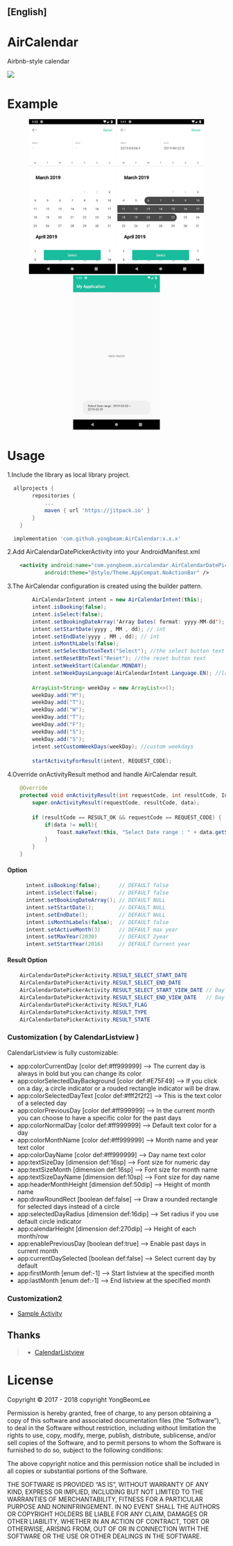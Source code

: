 
## [English]
# AirCalendar
Airbnb-style calendar

[![](https://jitpack.io/v/yongbeam/AirCalendar.svg)](https://jitpack.io/#yongbeam/AirCalendar)

# Example
<p align="center">
  <img src="sc/sc1.png" width="200"/>
  <img src="sc/sc2.png" width="200"/>
  <img src="sc/sc3.png" width="200"/>
</p>



# Usage

1.Include the library as local library project.
```gradle
  allprojects {
		repositories {
			...
			maven { url 'https://jitpack.io' }
		}
	}
```

```gradle
  implementation 'com.github.yongbeam:AirCalendar:x.x.x'
```

2.Add AirCalendarDatePickerActivity into your AndroidManifest.xml
```xml
    <activity android:name="com.yongbeom.aircalendar.AirCalendarDatePickerActivity"
            android:theme="@style/Theme.AppCompat.NoActionBar" />
```


3.The AirCalendar configuration is created using the builder pattern.
```java
        AirCalendarIntent intent = new AirCalendarIntent(this);
        intent.isBooking(false);
        intent.isSelect(false);
        intent.setBookingDateArray('Array Dates( format: yyyy-MM-dd');
        intent.setStartDate(yyyy , MM , dd); // int
        intent.setEndDate(yyyy , MM , dd); // int
        intent.isMonthLabels(false);
        intent.setSelectButtonText("Select"); //the select button text
        intent.setResetBtnText("Reset"); //the reset button text
        intent.setWeekStart(Calendar.MONDAY);
        intent.setWeekDaysLanguage(AirCalendarIntent.Language.EN); //language for the weekdays
	
        ArrayList<String> weekDay = new ArrayList<>();
        weekDay.add("M");
        weekDay.add("T");
        weekDay.add("W");
        weekDay.add("T");
        weekDay.add("F");
        weekDay.add("S");
        weekDay.add("S");
        intent.setCustomWeekDays(weekDay); //custom weekdays
	
        startActivityForResult(intent, REQUEST_CODE);
```

4.Override onActivityResult method and handle AirCalendar result.
```java
    @Override
    protected void onActivityResult(int requestCode, int resultCode, Intent data) {
        super.onActivityResult(requestCode, resultCode, data);

        if (resultCode == RESULT_OK && requestCode == REQUEST_CODE) {
            if(data != null){
                Toast.makeText(this, "Select Date range : " + data.getStringExtra(AirCalendarDatePickerActivity.RESULT_SELECT_START_DATE) + " ~ " + data.getStringExtra(AirCalendarDatePickerActivity.RESULT_SELECT_END_DATE), Toast.LENGTH_SHORT).show();
            }
        }
    }
```



#### Option
```java
      intent.isBooking(false);      // DEFAULT false
      intent.isSelect(false);       // DEFAULT false
      intent.setBookingDateArray(); // DEFAULT NULL
      intent.setStartDate();        // DEFAULT NULL
      intent.setEndDate();          // DEFAULT NULL
      intent.isMonthLabels(false);  // DEFAULT false
      intent.setActiveMonth(3)      // DEFAULT max year
      intent.setMaxYear(2030)       // DEFAULT 2year
      intent.setStartYear(2016)     // DEFAULT Current year
```



#### Result Option
```java
    AirCalendarDatePickerActivity.RESULT_SELECT_START_DATE
    AirCalendarDatePickerActivity.RESULT_SELECT_END_DATE
    AirCalendarDatePickerActivity.RESULT_SELECT_START_VIEW_DATE // Day of the week
    AirCalendarDatePickerActivity.RESULT_SELECT_END_VIEW_DATE   // Day of the week
    AirCalendarDatePickerActivity.RESULT_FLAG
    AirCalendarDatePickerActivity.RESULT_TYPE
    AirCalendarDatePickerActivity.RESULT_STATE
```


### Customization ( by CalendarListview )

CalendarListview is fully customizable:

* app:colorCurrentDay [color def:#ff999999] --> The current day is always in bold but you can change its color
* app:colorSelectedDayBackground [color def:#E75F49] --> If you click on a day, a circle indicator or a rouded rectangle indicator will be draw.
* app:colorSelectedDayText [color def:#fff2f2f2] --> This is the text color of a selected day
* app:colorPreviousDay [color def:#ff999999] --> In the current month you can choose to have a specific color for the past days
* app:colorNormalDay [color def:#ff999999] --> Default text color for a day
* app:colorMonthName [color def:#ff999999] --> Month name and year text color
* app:colorDayName [color def:#ff999999] --> Day name text color
* app:textSizeDay [dimension def:16sp] --> Font size for numeric day
* app:textSizeMonth [dimension def:16sp] --> Font size for month name
* app:textSizeDayName [dimension def:10sp] --> Font size for day name
* app:headerMonthHeight [dimension def:50dip] --> Height of month name
* app:drawRoundRect [boolean def:false] --> Draw a rounded rectangle for selected days instead of a circle
* app:selectedDayRadius [dimension def:16dip] --> Set radius if you use default circle indicator
* app:calendarHeight [dimension def:270dip] --> Height of each month/row
* app:enablePreviousDay [boolean def:true] --> Enable past days in current month
* app:currentDaySelected [boolean def:false] --> Select current day by default
* app:firstMonth [enum def:-1] --> Start listview at the specified month
* app:lastMonth [enum def:-1] --> End listview at the specified month


### Customization2 
* [Sample Activity](https://github.com/yongbeam/AirCalendar/blob/master/AirCalendar/src/main/java/com/yongbeom/aircalendar/AirCalendarDatePickerActivity.java)


## Thanks
>* [CalendarListview](https://github.com/traex/CalendarListview)


# License

Copyright © 2017 - 2018 copyright YongBeomLee

Permission is hereby granted, free of charge, to any person obtaining a copy of this software and associated documentation files (the “Software”), to deal in the Software without restriction, including without limitation the rights to use, copy, modify, merge, publish, distribute, sublicense, and/or sell copies of the Software, and to permit persons to whom the Software is furnished to do so, subject to the following conditions:

The above copyright notice and this permission notice shall be included in all copies or substantial portions of the Software.

THE SOFTWARE IS PROVIDED “AS IS”, WITHOUT WARRANTY OF ANY KIND, EXPRESS OR IMPLIED, INCLUDING BUT NOT LIMITED TO THE WARRANTIES OF MERCHANTABILITY, FITNESS FOR A PARTICULAR PURPOSE AND NONINFRINGEMENT. IN NO EVENT SHALL THE AUTHORS OR COPYRIGHT HOLDERS BE LIABLE FOR ANY CLAIM, DAMAGES OR OTHER LIABILITY, WHETHER IN AN ACTION OF CONTRACT, TORT OR OTHERWISE, ARISING FROM, OUT OF OR IN CONNECTION WITH THE SOFTWARE OR THE USE OR OTHER DEALINGS IN THE SOFTWARE.
